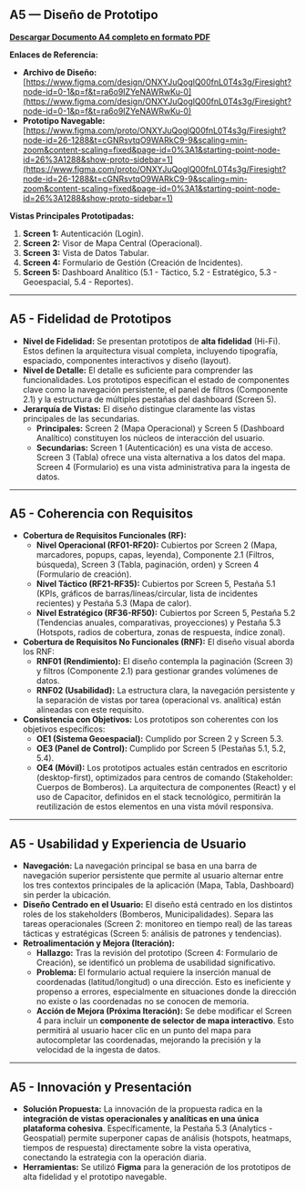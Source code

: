 ## A5 — Diseño de Prototipo

[**Descargar Documento A4 completo en formato PDF**](assets/pdfs/A5.pdf)

**Enlaces de Referencia:**



* **Archivo de Diseño:** [https://www.figma.com/design/ONXYJuQoglQ00fnL0T4s3g/Firesight?node-id=0-1&p=f&t=ra6o9IZYeNAWRwKu-0](https://www.figma.com/design/ONXYJuQoglQ00fnL0T4s3g/Firesight?node-id=0-1&p=f&t=ra6o9IZYeNAWRwKu-0)
* **Prototipo Navegable:** [https://www.figma.com/proto/ONXYJuQoglQ00fnL0T4s3g/Firesight?node-id=26-1288&t=cGNRsvtqO9WARkC9-9&scaling=min-zoom&content-scaling=fixed&page-id=0%3A1&starting-point-node-id=26%3A1288&show-proto-sidebar=1](https://www.figma.com/proto/ONXYJuQoglQ00fnL0T4s3g/Firesight?node-id=26-1288&t=cGNRsvtqO9WARkC9-9&scaling=min-zoom&content-scaling=fixed&page-id=0%3A1&starting-point-node-id=26%3A1288&show-proto-sidebar=1)

**Vistas Principales Prototipadas:**



1. **Screen 1:** Autenticación (Login).
2. **Screen 2:** Visor de Mapa Central (Operacional).
3. **Screen 3:** Vista de Datos Tabular.
4. **Screen 4:** Formulario de Gestión (Creación de Incidentes).
5. **Screen 5:** Dashboard Analítico (5.1 - Táctico, 5.2 - Estratégico, 5.3 - Geoespacial, 5.4 - Reportes).


---


## A5 - Fidelidad de Prototipos



* **Nivel de Fidelidad:** Se presentan prototipos de **alta fidelidad** (Hi-Fi). Estos definen la arquitectura visual completa, incluyendo tipografía, espaciado, componentes interactivos y diseño (layout).
* **Nivel de Detalle:** El detalle es suficiente para comprender las funcionalidades. Los prototipos especifican el estado de componentes clave como la navegación persistente, el panel de filtros (Componente 2.1) y la estructura de múltiples pestañas del dashboard (Screen 5).
* **Jerarquía de Vistas:** El diseño distingue claramente las vistas principales de las secundarias.
    * **Principales:** Screen 2 (Mapa Operacional) y Screen 5 (Dashboard Analítico) constituyen los núcleos de interacción del usuario.
    * **Secundarias:** Screen 1 (Autenticación) es una vista de acceso. Screen 3 (Tabla) ofrece una vista alternativa a los datos del mapa. Screen 4 (Formulario) es una vista administrativa para la ingesta de datos.


---


## A5 - Coherencia con Requisitos



* **Cobertura de Requisitos Funcionales (RF):** 
    * **Nivel Operacional (RF01-RF20):** Cubiertos por Screen 2 (Mapa, marcadores, popups, capas, leyenda), Componente 2.1 (Filtros, búsqueda), Screen 3 (Tabla, paginación, orden) y Screen 4 (Formulario de creación).
    * **Nivel Táctico (RF21-RF35):** Cubiertos por Screen 5, Pestaña 5.1 (KPIs, gráficos de barras/líneas/circular, lista de incidentes recientes) y Pestaña 5.3 (Mapa de calor).
    * **Nivel Estratégico (RF36-RF50):** Cubiertos por Screen 5, Pestaña 5.2 (Tendencias anuales, comparativas, proyecciones) y Pestaña 5.3 (Hotspots, radios de cobertura, zonas de respuesta, índice zonal).
* **Cobertura de Requisitos No Funcionales (RNF):** El diseño visual aborda los RNF:
    * **RNF01 (Rendimiento):** El diseño contempla la paginación (Screen 3) y filtros (Componente 2.1) para gestionar grandes volúmenes de datos.
    * **RNF02 (Usabilidad):** La estructura clara, la navegación persistente y la separación de vistas por tarea (operacional vs. analítica) están alineadas con este requisito.
* **Consistencia con Objetivos:** Los prototipos son coherentes con los objetivos específicos:
    * **OE1 (Sistema Geoespacial):** Cumplido por Screen 2 y Screen 5.3.
    * **OE3 (Panel de Control):** Cumplido por Screen 5 (Pestañas 5.1, 5.2, 5.4).
    * **OE4 (Móvil):** Los prototipos actuales están centrados en escritorio (desktop-first), optimizados para centros de comando (Stakeholder: Cuerpos de Bomberos). La arquitectura de componentes (React) y el uso de Capacitor, definidos en el stack tecnológico, permitirán la reutilización de estos elementos en una vista móvil responsiva.


---


## A5 - Usabilidad y Experiencia de Usuario



* **Navegación:** La navegación principal se basa en una barra de navegación superior persistente que permite al usuario alternar entre los tres contextos principales de la aplicación (Mapa, Tabla, Dashboard) sin perder la ubicación.
* **Diseño Centrado en el Usuario:** El diseño está centrado en los distintos roles de los stakeholders (Bomberos, Municipalidades). Separa las tareas operacionales (Screen 2: monitoreo en tiempo real) de las tareas tácticas y estratégicas (Screen 5: análisis de patrones y tendencias).
* **Retroalimentación y Mejora (Iteración):**
    * **Hallazgo:** Tras la revisión del prototipo (Screen 4: Formulario de Creación), se identificó un problema de usabilidad significativo.
    * **Problema:** El formulario actual requiere la inserción manual de coordenadas (latitud/longitud) o una dirección. Esto es ineficiente y propenso a errores, especialmente en situaciones donde la dirección no existe o las coordenadas no se conocen de memoria.
    * **Acción de Mejora (Próxima Iteración):** Se debe modificar el Screen 4 para incluir un **componente de selector de mapa interactivo**. Esto permitirá al usuario hacer clic en un punto del mapa para autocompletar las coordenadas, mejorando la precisión y la velocidad de la ingesta de datos.


---


## A5 - Innovación y Presentación



* **Solución Propuesta:** La innovación de la propuesta radica en la **integración de vistas operacionales y analíticas en una única plataforma cohesiva**. Específicamente, la Pestaña 5.3 (Analytics - Geospatial) permite superponer capas de análisis (hotspots, heatmaps, tiempos de respuesta) directamente sobre la vista operativa, conectando la estrategia con la operación diaria.
* **Herramientas:** Se utilizó **Figma** para la generación de los prototipos de alta fidelidad y el prototipo navegable.
